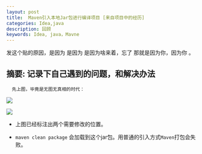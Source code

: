 ```yaml
---
layout: post
title:  Maven引入本地Jar包进行编译项目 [来自项目中的经历]
categories: Idea,java
description: 回顾
keywords: Idea, java，Mavne
---
```



发这个贴的原因，是因为 是因为 是因为啥来着，忘了 那就是因为你，因为你 。


## 摘要: 记录下自己遇到的问题，和解决办法

```text
  先上图，毕竟是无图无真相的时代：
```
![](http://112firshme11224.test.upcdn.net/blog/tmp/maven-import-jar.png)


![](http://112firshme11224.test.upcdn.net/blog/tmp/maven-import-jar-2.png)

* 上图已经标注出两个需要修改的位置。

* `maven clean package` 会加载到这个jar包。用普通的引入方式`Maven`打包会失败。